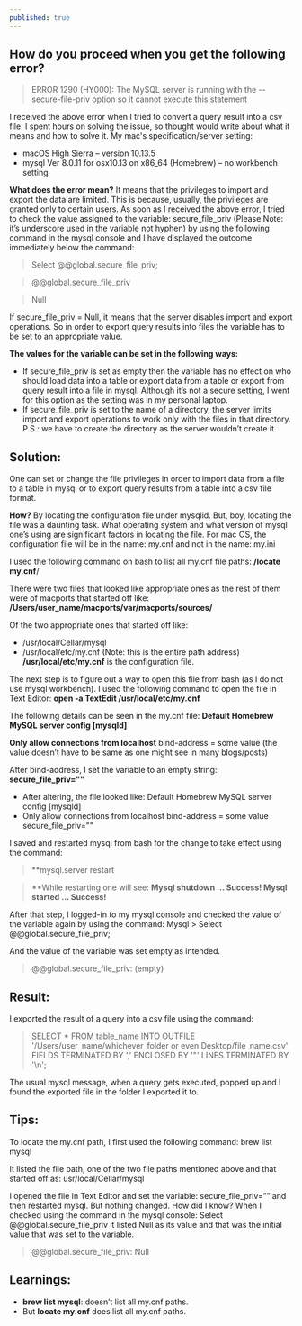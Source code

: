 ```yaml
---
published: true
---
```


## How do you proceed when you get the following error?

> ERROR 1290 (HY000): The MySQL server is running with the --secure-file-priv option so it cannot execute this statement

I received the above error when I tried to convert a query result into a csv file. I spent hours on solving the issue, so thought would write about what it means and how to solve it. My mac's specification/server setting:
- macOS High Sierra – version 10.13.5
- mysql Ver 8.0.11 for osx10.13 on x86_64 (Homebrew) – no workbench setting

**What does the error mean?**
It means that the privileges to import and export the data are limited. This is because, usually, the privileges are granted only to certain users. As soon as I received the above error, I tried to check the value assigned to the variable: secure_file_priv (Please Note: it’s underscore used in the variable not hyphen) by using the following command in the mysql console and I have displayed the outcome immediately below the command:

> Select @@global.secure_file_priv;

> @@global.secure_file_priv

> Null

If secure_file_priv = Null, it means that the server disables import and export operations. So in order to export query results into files the variable has to be set to an appropriate value.

**The values for the variable can be set in the following ways:**
- If secure_file_priv is set as empty then the variable has no effect on who should load data into a table or export data from a table or export from query result into a file in mysql. Although it’s not a secure setting, I went for this option as the setting was in my personal laptop.
- If secure_file_priv is set to the name of a directory, the server limits import and export operations to work only with the files in that directory. P.S.: we have to create the directory as the server wouldn’t create it.


## Solution:
One can set or change the file privileges in order to import data from a file to a table in mysql or to export query results from a table into a csv file format.

**How?**
By locating the configuration file under mysqlid. But, boy, locating the file was a daunting task. What operating system and what version of mysql one’s using are significant factors in locating the file. For mac OS, the configuration file will be in the name: my.cnf and not in the name: my.ini

I used the following command on bash to list all my.cnf file paths:
**/locate my.cnf**/

There were two files that looked like appropriate ones as the rest of them were of macports that started off like:
**/Users/user_name/macports/var/macports/sources/**

Of the two appropriate ones that started off like:
- /usr/local/Cellar/mysql
- /usr/local/etc/my.cnf (Note: this is the entire path address)
**/usr/local/etc/my.cnf** is the configuration file.

The next step is to figure out a way to open this file from bash (as I do not use mysql workbench). I used the following command to open the file in Text Editor: **open -a TextEdit /usr/local/etc/my.cnf**

The following details can be seen in the my.cnf file:
**Default Homebrew MySQL server config [mysqld]**

**Only allow connections from localhost**
bind-address = some value (the value doesn’t have to be same as one might see in many blogs/posts)

After bind-address, I set the variable to an empty string: **secure_file_priv=""**
- After altering, the file looked like:
	Default Homebrew MySQL server config [mysqld]   
- Only allow connections from localhost
	bind-address = some value
	secure_file_priv=""

I saved and restarted mysql from bash for the change to take effect using the command:

> **mysql.server restart

> **While restarting one will see:
**Mysql shutdown
…
Success!
Mysql started
…
Success!**

After that step, I logged-in to my mysql console and checked the value of the variable again by using the command: Mysql > Select @@global.secure_file_priv;

And the value of the variable was set empty as intended.

> @@global.secure_file_priv: (empty)


## Result:
I exported the result of a query into a csv file using the command:

> SELECT * FROM table_name INTO OUTFILE '/Users/user_name/whichever_folder or even Desktop/file_name.csv'
FIELDS TERMINATED BY ','
ENCLOSED BY '"'
LINES TERMINATED BY '\n';

The usual mysql message, when a query gets executed, popped up and I found the exported file in the folder I exported it to.

## Tips:
To locate the my.cnf path, I first used the following command:
brew list mysql

It listed the file path, one of the two file paths mentioned above and that started off as:
usr/local/Cellar/mysql

I opened the file in Text Editor and set the variable: secure_file_priv=”” and then restarted mysql. But nothing changed. How did I know? When I checked using the command in the mysql console:
Select @@global.secure_file_priv it listed Null as its value and that was the initial value that was set to the variable.

> @@global.secure_file_priv: Null

## Learnings:
- **brew list mysql**: doesn’t list all my.cnf paths. 
- But **locate my.cnf** does list all my.cnf paths.
